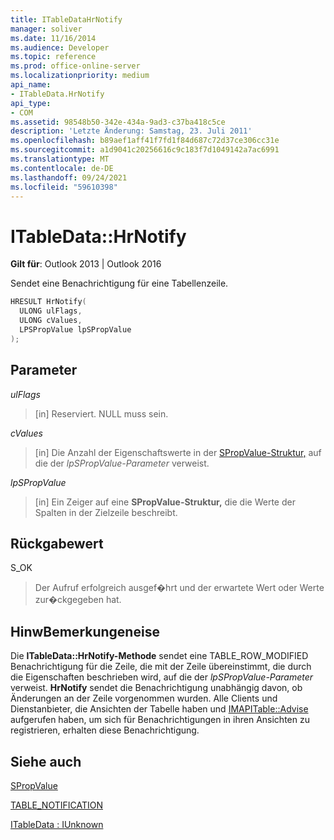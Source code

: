 ```yaml
---
title: ITableDataHrNotify
manager: soliver
ms.date: 11/16/2014
ms.audience: Developer
ms.topic: reference
ms.prod: office-online-server
ms.localizationpriority: medium
api_name:
- ITableData.HrNotify
api_type:
- COM
ms.assetid: 98548b50-342e-434a-9ad3-c37ba418c5ce
description: 'Letzte Änderung: Samstag, 23. Juli 2011'
ms.openlocfilehash: b89aef1aff41f7fd1f84d687c72d37ce306cc31e
ms.sourcegitcommit: a1d9041c20256616c9c183f7d1049142a7ac6991
ms.translationtype: MT
ms.contentlocale: de-DE
ms.lasthandoff: 09/24/2021
ms.locfileid: "59610398"
---
```

# <a name="itabledatahrnotify"></a>ITableData::HrNotify

  
  
**Gilt für**: Outlook 2013 | Outlook 2016 
  
Sendet eine Benachrichtigung für eine Tabellenzeile.
  
```cpp
HRESULT HrNotify(
  ULONG ulFlags,
  ULONG cValues,
  LPSPropValue lpSPropValue
);
```

## <a name="parameters"></a>Parameter

 _ulFlags_
  
> [in] Reserviert. NULL muss sein.
    
 _cValues_
  
> [in] Die Anzahl der Eigenschaftswerte in der [SPropValue-Struktur,](spropvalue.md) auf die der  _lpSPropValue-Parameter_ verweist. 
    
 _lpSPropValue_
  
> [in] Ein Zeiger auf eine **SPropValue-Struktur,** die die Werte der Spalten in der Zielzeile beschreibt. 
    
## <a name="return-value"></a>Rückgabewert

S_OK 
  
> Der Aufruf erfolgreich ausgef�hrt und der erwartete Wert oder Werte zur�ckgegeben hat.
    
## <a name="remarks"></a>HinwBemerkungeneise

Die **ITableData::HrNotify-Methode** sendet eine TABLE_ROW_MODIFIED Benachrichtigung für die Zeile, die mit der Zeile übereinstimmt, die durch die Eigenschaften beschrieben wird, auf die der  _lpSPropValue-Parameter_ verweist. **HrNotify** sendet die Benachrichtigung unabhängig davon, ob Änderungen an der Zeile vorgenommen wurden. Alle Clients und Dienstanbieter, die Ansichten der Tabelle haben und [IMAPITable::Advise](imapitable-advise.md) aufgerufen haben, um sich für Benachrichtigungen in ihren Ansichten zu registrieren, erhalten diese Benachrichtigung. 
  
## <a name="see-also"></a>Siehe auch



[SPropValue](spropvalue.md)
  
[TABLE_NOTIFICATION](table_notification.md)
  
[ITableData : IUnknown](itabledataiunknown.md)


